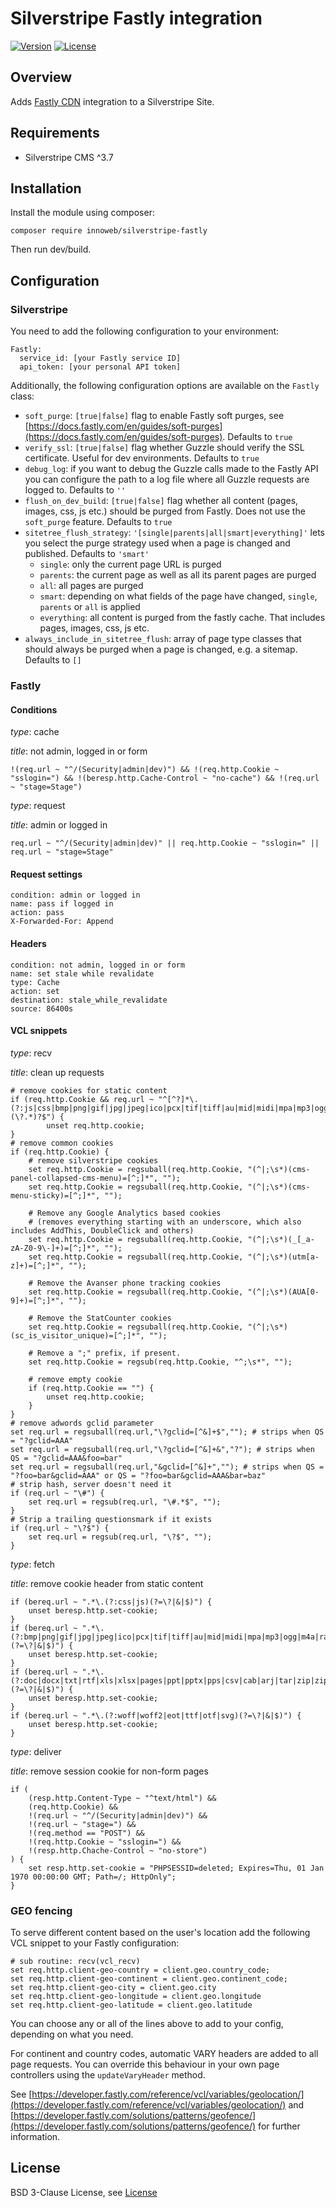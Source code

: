 # Silverstripe Fastly integration

[![Version](http://img.shields.io/packagist/v/innoweb/silverstripe-fastly.svg?style=flat-square)](https://packagist.org/packages/innoweb/silverstripe-fastly)
[![License](http://img.shields.io/packagist/l/innoweb/silverstripe-fastly.svg?style=flat-square)](license.md)

## Overview

Adds [Fastly CDN](https://www.fastly.com/) integration to a Silverstripe Site.

## Requirements

* Silverstripe CMS ^3.7

## Installation

Install the module using composer:
```
composer require innoweb/silverstripe-fastly
```
Then run dev/build.

## Configuration

### Silverstripe

You need to add the following configuration to your environment:

```
Fastly:
  service_id: [your Fastly service ID]
  api_token: [your personal API token]
```

Additionally, the following configuration options are available on the `Fastly` class:

* `soft_purge`: `[true|false]` flag to enable Fastly soft purges, see [https://docs.fastly.com/en/guides/soft-purges](https://docs.fastly.com/en/guides/soft-purges). Defaults to `true`
* `verify_ssl`: `[true|false]` flag whether Guzzle should verify the SSL certificate. Useful for dev environments. Defaults to `true`
* `debug_log`: if you want to debug the Guzzle calls made to the Fastly API you can configure the path to a log file where all Guzzle requests are logged to. Defaults to `''`
* `flush_on_dev_build`: `[true|false]` flag whether all content (pages, images, css, js etc.) should be purged from Fastly. Does not use the `soft_purge` feature. Defaults to `true`
* `sitetree_flush_strategy`: `'[single|parents|all|smart|everything]'` lets you select the purge strategy used when a page is changed and published. Defaults to `'smart'`
  * `single`: only the current page URL is purged
  * `parents`: the current page as well as all its parent pages are purged
  * `all`: all pages are purged
  * `smart`: depending on what fields of the page have changed, `single`, `parents` or `all` is applied
  * `everything`: all content is purged from the fastly cache. That includes pages, images, css, js etc. 
* `always_include_in_sitetree_flush`: array of page type classes that should always be purged when a page is changed, e.g. a sitemap. Defaults to `[]`

### Fastly

#### Conditions

*type*: cache

*title*: not admin, logged in or form

```
!(req.url ~ "^/(Security|admin|dev)") && !(req.http.Cookie ~ "sslogin=") && !(beresp.http.Cache-Control ~ "no-cache") && !(req.url ~ "stage=Stage")
```

*type*: request

*title*: admin or logged in

```
req.url ~ "^/(Security|admin|dev)" || req.http.Cookie ~ "sslogin=" || req.url ~ "stage=Stage"
```

#### Request settings

```
condition: admin or logged in
name: pass if logged in
action: pass
X-Forwarded-For: Append

```

#### Headers

```
condition: not admin, logged in or form
name: set stale while revalidate
type: Cache
action: set
destination: stale_while_revalidate
source: 86400s

```

#### VCL snippets

*type*: recv

*title*: clean up requests

```
# remove cookies for static content
if (req.http.Cookie && req.url ~ "^[^?]*\.(?:js|css|bmp|png|gif|jpg|jpeg|ico|pcx|tif|tiff|au|mid|midi|mpa|mp3|ogg|m4a|ra|wma|wav|cda|avi|mpg|mpeg|asf|wmv|m4v|mov|mkv|mp4|ogv|webm|swf|flv|ram|rm|doc|docx|txt|rtf|xls|xlsx|pages|ppt|pptx|pps|csv|cab|arj|tar|zip|zipx|sit|sitx|gz|tgz|bz2|ace|arc|pkg|dmg|hqx|jar|pdf|woff|woff2|eot|ttf|otf|svg)(\?.*)?$") {
		unset req.http.cookie;
}
# remove common cookies
if (req.http.Cookie) {
	# remove silverstripe cookies
	set req.http.Cookie = regsuball(req.http.Cookie, "(^|;\s*)(cms-panel-collapsed-cms-menu)=[^;]*", "");
	set req.http.Cookie = regsuball(req.http.Cookie, "(^|;\s*)(cms-menu-sticky)=[^;]*", "");
	
	# Remove any Google Analytics based cookies 
	# (removes everything starting with an underscore, which also includes AddThis, DoubleClick and others)
	set req.http.Cookie = regsuball(req.http.Cookie, "(^|;\s*)(_[_a-zA-Z0-9\-]+)=[^;]*", "");
	set req.http.Cookie = regsuball(req.http.Cookie, "(^|;\s*)(utm[a-z]+)=[^;]*", "");
	
	# Remove the Avanser phone tracking cookies
	set req.http.Cookie = regsuball(req.http.Cookie, "(^|;\s*)(AUA[0-9]+)=[^;]*", "");
	
	# Remove the StatCounter cookies
	set req.http.Cookie = regsuball(req.http.Cookie, "(^|;\s*)(sc_is_visitor_unique)=[^;]*", "");

	# Remove a ";" prefix, if present.
	set req.http.Cookie = regsub(req.http.Cookie, "^;\s*", "");

	# remove empty cookie
	if (req.http.Cookie == "") {
		unset req.http.cookie;
	}
}
# remove adwords gclid parameter
set req.url = regsuball(req.url,"\?gclid=[^&]+$",""); # strips when QS = "?gclid=AAA"
set req.url = regsuball(req.url,"\?gclid=[^&]+&","?"); # strips when QS = "?gclid=AAA&foo=bar"
set req.url = regsuball(req.url,"&gclid=[^&]+",""); # strips when QS = "?foo=bar&gclid=AAA" or QS = "?foo=bar&gclid=AAA&bar=baz"
# strip hash, server doesn't need it
if (req.url ~ "\#") {
	set req.url = regsub(req.url, "\#.*$", "");
}
# Strip a trailing questionsmark if it exists
if (req.url ~ "\?$") {
	set req.url = regsub(req.url, "\?$", "");
}
```

*type*: fetch

*title*: remove cookie header from static content

```
if (bereq.url ~ ".*\.(?:css|js)(?=\?|&|$)") { 
	unset beresp.http.set-cookie;
}
if (bereq.url ~ ".*\.(?:bmp|png|gif|jpg|jpeg|ico|pcx|tif|tiff|au|mid|midi|mpa|mp3|ogg|m4a|ra|wma|wav|cda|avi|mpg|mpeg|asf|wmv|m4v|mov|mkv|mp4|ogv|webm|swf|flv|ram|rm)(?=\?|&|$)") {
	unset beresp.http.set-cookie;
}
if (bereq.url ~ ".*\.(?:doc|docx|txt|rtf|xls|xlsx|pages|ppt|pptx|pps|csv|cab|arj|tar|zip|zipx|sit|sitx|gz|tgz|bz2|ace|arc|pkg|dmg|hqx|jar|pdf)(?=\?|&|$)") {
	unset beresp.http.set-cookie;
}
if (bereq.url ~ ".*\.(?:woff|woff2|eot|ttf|otf|svg)(?=\?|&|$)") {
	unset beresp.http.set-cookie;
}
```

*type*: deliver

*title*: remove session cookie for non-form pages

```
if (
	(resp.http.Content-Type ~ "^text/html") &&
	(req.http.Cookie) &&
	!(req.url ~ "^/(Security|admin|dev)") &&
	!(req.url ~ "stage=") &&
	!(req.method == "POST") &&
	!(req.http.Cookie ~ "sslogin=") &&
	!(resp.http.Chache-Control ~ "no-store")
) {
	set resp.http.set-cookie = "PHPSESSID=deleted; Expires=Thu, 01 Jan 1970 00:00:00 GMT; Path=/; HttpOnly";
}
```


### GEO fencing

To serve different content based on the user's location add the following VCL snippet to your Fastly configuration:

```
# sub routine: recv(vcl_recv)
set req.http.client-geo-country = client.geo.country_code;
set req.http.client-geo-continent = client.geo.continent_code;
set req.http.client-geo-city = client.geo.city
set req.http.client-geo-longitude = client.geo.longitude
set req.http.client-geo-latitude = client.geo.latitude
```
You can choose any or all of the lines above to add to your config, depending on what you need. 

For continent and country codes, automatic VARY headers are added to all page requests. You can override this behaviour in your own page controllers using the `updateVaryHeader` method.

See [https://developer.fastly.com/reference/vcl/variables/geolocation/](https://developer.fastly.com/reference/vcl/variables/geolocation/) and [https://developer.fastly.com/solutions/patterns/geofence/](https://developer.fastly.com/solutions/patterns/geofence/) for further information.


## License

BSD 3-Clause License, see [License](license.md)
